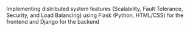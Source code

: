 Implementing distributed system features (Scalability, Fault Tolerance, Security, and Load Balancing) using Flask (Python, HTML/CSS) for the frontend and Django for the backend
